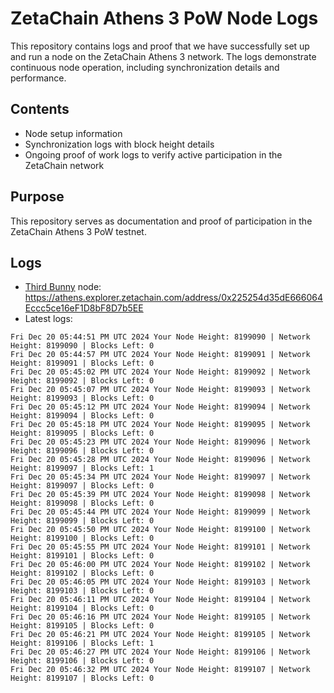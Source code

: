 # ZetaChain Athens 3 PoW Node Logs
This repository contains logs and proof that we have successfully set up and run a node on the ZetaChain Athens 3 network. The logs demonstrate continuous node operation, including synchronization details and performance.

## Contents
- Node setup information
- Synchronization logs with block height details
- Ongoing proof of work logs to verify active participation in the ZetaChain network

## Purpose
This repository serves as documentation and proof of participation in the ZetaChain Athens 3 PoW testnet.

## Logs

- [Third Bunny](https://thirdbunny.xyz/) node: https://athens.explorer.zetachain.com/address/0x225254d35dE666064Eccc5ce16eF1D8bF8D7b5EE
- Latest logs:
```
Fri Dec 20 05:44:51 PM UTC 2024 Your Node Height: 8199090 | Network Height: 8199090 | Blocks Left: 0
Fri Dec 20 05:44:57 PM UTC 2024 Your Node Height: 8199091 | Network Height: 8199091 | Blocks Left: 0
Fri Dec 20 05:45:02 PM UTC 2024 Your Node Height: 8199092 | Network Height: 8199092 | Blocks Left: 0
Fri Dec 20 05:45:07 PM UTC 2024 Your Node Height: 8199093 | Network Height: 8199093 | Blocks Left: 0
Fri Dec 20 05:45:12 PM UTC 2024 Your Node Height: 8199094 | Network Height: 8199094 | Blocks Left: 0
Fri Dec 20 05:45:18 PM UTC 2024 Your Node Height: 8199095 | Network Height: 8199095 | Blocks Left: 0
Fri Dec 20 05:45:23 PM UTC 2024 Your Node Height: 8199096 | Network Height: 8199096 | Blocks Left: 0
Fri Dec 20 05:45:28 PM UTC 2024 Your Node Height: 8199096 | Network Height: 8199097 | Blocks Left: 1
Fri Dec 20 05:45:34 PM UTC 2024 Your Node Height: 8199097 | Network Height: 8199097 | Blocks Left: 0
Fri Dec 20 05:45:39 PM UTC 2024 Your Node Height: 8199098 | Network Height: 8199098 | Blocks Left: 0
Fri Dec 20 05:45:44 PM UTC 2024 Your Node Height: 8199099 | Network Height: 8199099 | Blocks Left: 0
Fri Dec 20 05:45:50 PM UTC 2024 Your Node Height: 8199100 | Network Height: 8199100 | Blocks Left: 0
Fri Dec 20 05:45:55 PM UTC 2024 Your Node Height: 8199101 | Network Height: 8199101 | Blocks Left: 0
Fri Dec 20 05:46:00 PM UTC 2024 Your Node Height: 8199102 | Network Height: 8199102 | Blocks Left: 0
Fri Dec 20 05:46:05 PM UTC 2024 Your Node Height: 8199103 | Network Height: 8199103 | Blocks Left: 0
Fri Dec 20 05:46:11 PM UTC 2024 Your Node Height: 8199104 | Network Height: 8199104 | Blocks Left: 0
Fri Dec 20 05:46:16 PM UTC 2024 Your Node Height: 8199105 | Network Height: 8199105 | Blocks Left: 0
Fri Dec 20 05:46:21 PM UTC 2024 Your Node Height: 8199105 | Network Height: 8199106 | Blocks Left: 1
Fri Dec 20 05:46:27 PM UTC 2024 Your Node Height: 8199106 | Network Height: 8199106 | Blocks Left: 0
Fri Dec 20 05:46:32 PM UTC 2024 Your Node Height: 8199107 | Network Height: 8199107 | Blocks Left: 0
```
